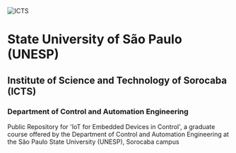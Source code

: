 ![ICTS](./Images/unesp_sorocaba.jpg)
# State University of São Paulo (UNESP)
## Institute of Science and Technology of Sorocaba (ICTS)
### Department of Control and Automation Engineering
Public Repository for 'IoT for Embedded Devices in Control', a graduate course offered by the Department of Control and Automation Engineering at the São Paulo State University (UNESP), Sorocaba campus

